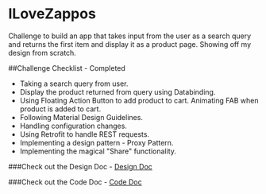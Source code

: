 # ILoveZappos
Challenge to build an app that takes input from the user as a search query and returns the first item and display it as a product page. Showing off my design from scratch.

##Challenge Checklist - Completed

* Taking a search query from user.
* Display the product returned from query using Databinding.
* Using Floating Action Button to add product to cart. Animating FAB when product is added to cart.
* Following Material Design Guidelines. 
* Handling configuration changes.
* Using Retrofit to handle REST requests.
* Implementing a design pattern - Proxy Pattern.
* Implementing the magical "Share" functionality.


###Check out the Design Doc - [Design Doc](https://github.com/maitray16/ILoveZappos/blob/master/Design/design.md)

###Check out the Code Doc - [Code Doc](https://github.com/maitray16/ILoveZappos/blob/master/Code/code.md)